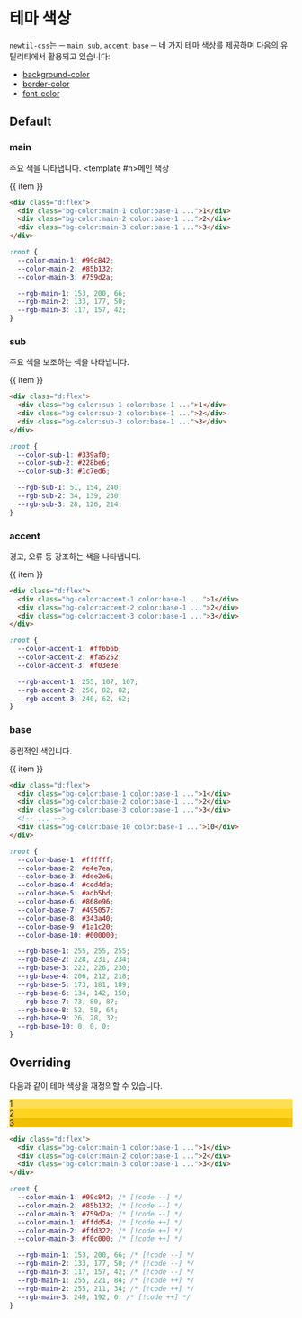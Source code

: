 <script setup>
import ExampleSection from "../components/demo/ExampleSection.vue"
</script>

# 테마 색상

`newtil-css`는 ─ `main`, `sub`, `accent`, `base` ─ 네 가지 테마 색상를 제공하며 다음의 유틸리티에서 활용되고 있습니다:

- [background-color](../utility/background/background-color.md)
- [border-color](../utility/border/border-color.md)
- [font-color](../utility/color.md)

## Default

### main

주요 색을 나타냅니다.
<ExampleSection>
<template #h>메인 색상</template>

<div class="d:flex">
  <div v-for="item of Array.from({length: 3}, (v, i) => i + 1)" class="h:1 w:1" :class="`d:flex ai:center jc:center color:base-1 bg-color:main-${item}`" > {{ item }} </div>
</div>
</ExampleSection>

```html
<div class="d:flex">
  <div class="bg-color:main-1 color:base-1 ...">1</div>
  <div class="bg-color:main-2 color:base-1 ...">2</div>
  <div class="bg-color:main-3 color:base-1 ...">3</div>
</div>
```

```css
:root {
  --color-main-1: #99c842;
  --color-main-2: #85b132;
  --color-main-3: #759d2a;

  --rgb-main-1: 153, 200, 66;
  --rgb-main-2: 133, 177, 50;
  --rgb-main-3: 117, 157, 42;
}
```

### sub

주요 색을 보조하는 색을 나타냅니다.

<ExampleSection>
<template #h>보조 색상</template>
<div class="d:flex">
  <div v-for="item of Array.from({length: 3}, (v, i) => i + 1)" class="h:1 w:1" :class="`d:flex ai:center jc:center color:base-1 bg-color:sub-${item}`" > {{ item }} </div>
</div>
</ExampleSection>

```html
<div class="d:flex">
  <div class="bg-color:sub-1 color:base-1 ...">1</div>
  <div class="bg-color:sub-2 color:base-1 ...">2</div>
  <div class="bg-color:sub-3 color:base-1 ...">3</div>
</div>
```

```css
:root {
  --color-sub-1: #339af0;
  --color-sub-2: #228be6;
  --color-sub-3: #1c7ed6;

  --rgb-sub-1: 51, 154, 240;
  --rgb-sub-2: 34, 139, 230;
  --rgb-sub-3: 28, 126, 214;
}
```

### accent

경고, 오류 등 강조하는 색을 나타냅니다.

<ExampleSection>
<template #h>강조 색상</template>
<div class="d:flex">
  <div v-for="item of Array.from({length: 3}, (v, i) => i + 1)" class="h:1 w:1" :class="`d:flex ai:center jc:center color:base-1 bg-color:accent-${item}`" > {{ item }} </div>
</div>
</ExampleSection>

```html
<div class="d:flex">
  <div class="bg-color:accent-1 color:base-1 ...">1</div>
  <div class="bg-color:accent-2 color:base-1 ...">2</div>
  <div class="bg-color:accent-3 color:base-1 ...">3</div>
</div>
```

```css
:root {
  --color-accent-1: #ff6b6b;
  --color-accent-2: #fa5252;
  --color-accent-3: #f03e3e;

  --rgb-accent-1: 255, 107, 107;
  --rgb-accent-2: 250, 82, 82;
  --rgb-accent-3: 240, 62, 62;
}
```

### base

중립적인 색입니다.

<ExampleSection>
<template #h>중립 색상</template>
<div class="d:flex of-x:auto">
  <div v-for="item of Array.from({length: 10}, (v, i) => i + 1)" class="h:1 w:1" :class="`d:flex ai:center jc:center color:base-1 bg-color:base-${item}`" > {{ item }} </div>
</div>
</ExampleSection>

```html
<div class="d:flex">
  <div class="bg-color:base-1 color:base-1 ...">1</div>
  <div class="bg-color:base-2 color:base-1 ...">2</div>
  <div class="bg-color:base-3 color:base-1 ...">3</div>
  <!-- ... -->
  <div class="bg-color:base-10 color:base-1 ...">10</div>
</div>
```

```css
:root {
  --color-base-1: #ffffff;
  --color-base-2: #e4e7ea;
  --color-base-3: #dee2e6;
  --color-base-4: #ced4da;
  --color-base-5: #adb5bd;
  --color-base-6: #868e96;
  --color-base-7: #495057;
  --color-base-8: #343a40;
  --color-base-9: #1a1c20;
  --color-base-10: #000000;

  --rgb-base-1: 255, 255, 255;
  --rgb-base-2: 228, 231, 234;
  --rgb-base-3: 222, 226, 230;
  --rgb-base-4: 206, 212, 218;
  --rgb-base-5: 173, 181, 189;
  --rgb-base-6: 134, 142, 150;
  --rgb-base-7: 73, 80, 87;
  --rgb-base-8: 52, 58, 64;
  --rgb-base-9: 26, 28, 32;
  --rgb-base-10: 0, 0, 0;
}
```

## Overriding

다음과 같이 테마 색상을 재정의할 수 있습니다.

<ExampleSection>
<template #h>색상 재정의</template>
<div class="d:flex">
  <div class="h:1 w:1 d:flex ai:center jc:center color:base-1" style="background-color: #FFDD54">
    1
  </div>
  <div class="h:1 w:1 d:flex ai:center jc:center color:base-1" style="background-color: #FFD322">
    2
  </div>
  <div class="h:1 w:1 d:flex ai:center jc:center color:base-1" style="background-color: #F0C000">
    3
  </div>
</div>
</ExampleSection>

```html
<div class="d:flex">
  <div class="bg-color:main-1 color:base-1 ...">1</div>
  <div class="bg-color:main-2 color:base-1 ...">2</div>
  <div class="bg-color:main-3 color:base-1 ...">3</div>
</div>
```

```css
:root {
  --color-main-1: #99c842; /* [!code --] */
  --color-main-2: #85b132; /* [!code --] */
  --color-main-3: #759d2a; /* [!code --] */
  --color-main-1: #ffdd54; /* [!code ++] */
  --color-main-2: #ffd322; /* [!code ++] */
  --color-main-3: #f0c000; /* [!code ++] */

  --rgb-main-1: 153, 200, 66; /* [!code --] */
  --rgb-main-2: 133, 177, 50; /* [!code --] */
  --rgb-main-3: 117, 157, 42; /* [!code --] */
  --rgb-main-1: 255, 221, 84; /* [!code ++] */
  --rgb-main-2: 255, 211, 34; /* [!code ++] */
  --rgb-main-3: 240, 192, 0; /* [!code ++] */
}
```
